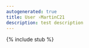 ```yaml
---
autogenerated: true
title: User ›MartinC21
description: test description
---
```

{% include stub %}

